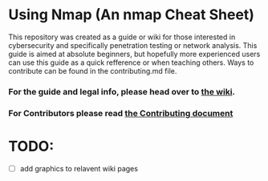 # Using Nmap (An nmap Cheat Sheet)
This repository was created as a guide or wiki for those interested in cybersecurity and specifically penetration testing or network analysis. This guide is aimed at absolute beginners, but hopefully more experienced users can use this guide as a quick refference or when teaching others. Ways to contribute can be found in the contributing.md file. 

### For the guide and legal info, please head over to [the wiki](https://github.com/JGundy64/using-nmap/wiki).
### For Contributors please read [the Contributing document](https://github.com/JGundy64/using-nmap/blob/main/CONTRIBUTING.md)
# TODO:
- [ ] add graphics to relavent wiki pages
